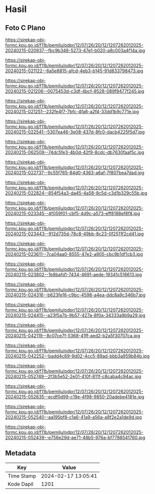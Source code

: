 # Hasil

## Foto C Plano

https://sirekap-obj-formc.kpu.go.id/f11b/pemilu/pdpr/12/07/26/20/12/1207262012025-20240215-020937--fbc9b348-5273-47e1-b020-a8c003a4f14a.jpg

https://sirekap-obj-formc.kpu.go.id/f11b/pemilu/pdpr/12/07/26/20/12/1207262012025-20240215-021122--6a5e8815-afcd-4eb3-b145-91d833798473.jpg

https://sirekap-obj-formc.kpu.go.id/f11b/pemilu/pdpr/12/07/26/20/12/1207262012025-20240215-021206--0075453d-c3df-4bcf-9528-089f9477f245.jpg

https://sirekap-obj-formc.kpu.go.id/f11b/pemilu/pdpr/12/07/26/20/12/1207262012025-20240215-021251--232fe4f7-7bfc-4fa6-a2f4-33dd1b9c771e.jpg

https://sirekap-obj-formc.kpu.go.id/f11b/pemilu/pdpr/12/07/26/20/12/1207262012025-20240215-022541--5307ea46-3e08-437d-8fc0-dacb4225f5d7.jpg

https://sirekap-obj-formc.kpu.go.id/f11b/pemilu/pdpr/12/07/26/20/12/1207262012025-20240215-062509--74dc5fe3-4b0d-42f9-8cdc-db7630faaf5c.jpg

https://sirekap-obj-formc.kpu.go.id/f11b/pemilu/pdpr/12/07/26/20/12/1207262012025-20240215-022737--9c55f765-84d0-4363-a6af-7f807bea7dad.jpg

https://sirekap-obj-formc.kpu.go.id/f11b/pemilu/pdpr/12/07/26/20/12/1207262012025-20240215-022824--854f54a3-da45-4a58-8c5d-c3d1b329c55b.jpg

https://sirekap-obj-formc.kpu.go.id/f11b/pemilu/pdpr/12/07/26/20/12/1207262012025-20240215-023345--4f059f01-cbf5-4d9c-a573-eff8188ef8f8.jpg

https://sirekap-obj-formc.kpu.go.id/f11b/pemilu/pdpr/12/07/26/20/12/1207262012025-20240215-023443--912d735d-78c8-49bb-8c23-0f2511f2cd41.jpg

https://sirekap-obj-formc.kpu.go.id/f11b/pemilu/pdpr/12/07/26/20/12/1207262012025-20240215-023611--7ca04aa0-8555-47e2-a905-cbc9b1df1cb3.jpg

https://sirekap-obj-formc.kpu.go.id/f11b/pemilu/pdpr/12/07/26/20/12/1207262012025-20240215-023802--1b8bafd1-7434-4691-aede-19341c516613.jpg

https://sirekap-obj-formc.kpu.go.id/f11b/pemilu/pdpr/12/07/26/20/12/1207262012025-20240215-024316--b623fe16-c9bc-4598-a4ea-ddc8a9c346b7.jpg

https://sirekap-obj-formc.kpu.go.id/f11b/pemilu/pdpr/12/07/26/20/12/1207262012025-20240215-024415--a23f5a7b-9b57-427a-8f0a-34333a9b9a29.jpg

https://sirekap-obj-formc.kpu.go.id/f11b/pemilu/pdpr/12/07/26/20/12/1207262012025-20240215-042119--8c07ce7f-5368-41ff-aed2-b2a5f30707ca.jpg

https://sirekap-obj-formc.kpu.go.id/f11b/pemilu/pdpr/12/07/26/20/12/1207262012025-20240215-042252--badd4c69-9d02-4cc5-89ad-bbb3a959b84b.jpg

https://sirekap-obj-formc.kpu.go.id/f11b/pemilu/pdpr/12/07/26/20/12/1207262012025-20240215-052749--2f3b5e52-2e01-410f-811f-c8caba4c94ac.jpg

https://sirekap-obj-formc.kpu.go.id/f11b/pemilu/pdpr/12/07/26/20/12/1207262012025-20240215-052635--ecdf0d99-c19e-4f98-9850-20adebe4181e.jpg

https://sirekap-obj-formc.kpu.go.id/f11b/pemilu/pdpr/12/07/26/20/12/1207262012025-20240215-052540--aa195bf8-c1a6-41a9-a56a-a8f2e2a1de9d.jpg

https://sirekap-obj-formc.kpu.go.id/f11b/pemilu/pdpr/12/07/26/20/12/1207262012025-20240215-052439--e756e29d-ae71-48b5-976a-bf7788541760.jpg


## Metadata

| Key        | Value               |
| ---------- | ------------------- |
| Time Stamp | 2024-02-17 13:05:41 |
| Kode Dapil | 1201                |




